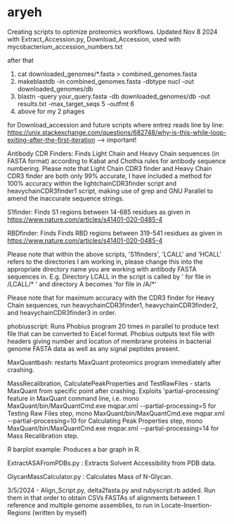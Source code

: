 # aryeh
Creating scripts to optimize proteomics workflows. Updated Nov 8 2024
with Extract_Accession.py, Download_Accession, used with mycobacterium_accession_numbers.txt

after that


1) cat downloaded_genomes/*.fasta > combined_genomes.fasta 
2) makeblastdb -in combined_genomes.fasta -dbtype nucl -out downloaded_genomes/db
3) blastn -query your_query.fasta -db downloaded_genomes/db -out results.txt -max_target_seqs 5 -outfmt 6
4) above for my 2 phages 

for Download_accession and future scripts where entrez reads line by line: https://unix.stackexchange.com/questions/682748/why-is-this-while-loop-exiting-after-the-first-iteration --> important!

Antibody CDR Finders: Finds Light Chain and Heavy Chain sequences (in FASTA format) according to Kabat and Chothia rules for antibody sequence numbering.
Please note that Light Chain CDR3 finder and Heavy Chain CDR3 finder are both only 99% accurate, I have included a method for 100% accuracy within the lightchainCDR3finder script and heavychainCDR3finder1 script, making use of grep and GNU Parallel to amend the inaccurate sequence strings.

S1finder: Finds S1 regions between 14-685 residues as given in https://www.nature.com/articles/s41401-020-0485-4 

RBDfinder: Finds Finds RBD regions between 319-541 residues as given in https://www.nature.com/articles/s41401-020-0485-4 

Please note that within the above scripts, 'S1finders', 'LCALL' and 'HCALL' refers to the directories I am working in, please change this into the appropriate directory name you are working with antibody FASTA sequences in. E.g. Directory LCALL in the script is called by ' for file in /LCALL/* ' and directory A becomes 'for file in /A/*'

Please note that for maximum accuracy with the CDR3 finder for Heavy Chain sequences, run heavychainCDR3finder1, heavychainCDR3finder2, and heavychainCDR3finder3 in order.

phobiusscript: Runs Phobius program 20 times in parallel to produce text file that can be converted to Excel format. Phobius outputs text file with headers giving number and location of membrane proteins in bacterial genome FASTA data as well as any signal peptides present.

MaxQuantbash: restarts MaxQuant proteomics program immediately after crashing. 

MassRecalibration, CalculatePeakProperties and TestRawFiles - starts MaxQuant from specific point after crashing. Exploits 'partial-processing' feature in MaxQuant command line, i.e. 
mono MaxQuant/bin/MaxQuantCmd.exe mqpar.xml --partial-processing=5 for Testing Raw Files step, 
mono MaxQuant/bin/MaxQuantCmd.exe mqpar.xml --partial-processing=10 for Calculating Peak Properties step, 
mono MaxQuant/bin/MaxQuantCmd.exe mqpar.xml --partial-processing=14 for Mass Recalibration step.


R barplot example: Produces a bar graph in R.



ExtractASAFromPDBs.py : Extracts Solvent Accessibility from PDB data.


GlycanMassCalculator.py : Calculates Mass of N-Glycan.

3/5/2024 - Align_Script.py, delta2fasta.py and rubyscript.rb added. Run them in that order to obtain CSVs FASTAs of alignments between 1 reference and multiple genome assemblies, to run in Locate-Insertion-Regions (written by myself)
